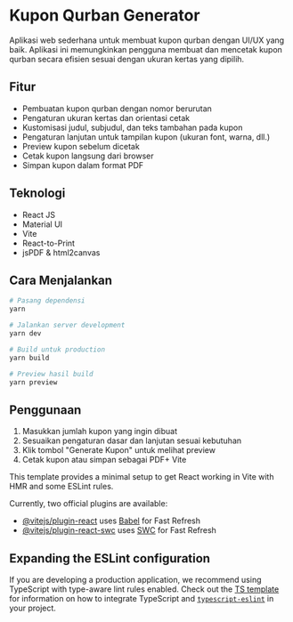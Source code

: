 # Kupon Qurban Generator

Aplikasi web sederhana untuk membuat kupon qurban dengan UI/UX yang baik. Aplikasi ini memungkinkan pengguna membuat dan mencetak kupon qurban secara efisien sesuai dengan ukuran kertas yang dipilih.

## Fitur

- Pembuatan kupon qurban dengan nomor berurutan
- Pengaturan ukuran kertas dan orientasi cetak
- Kustomisasi judul, subjudul, dan teks tambahan pada kupon
- Pengaturan lanjutan untuk tampilan kupon (ukuran font, warna, dll.)
- Preview kupon sebelum dicetak
- Cetak kupon langsung dari browser
- Simpan kupon dalam format PDF

## Teknologi

- React JS
- Material UI
- Vite
- React-to-Print
- jsPDF & html2canvas

## Cara Menjalankan

```bash
# Pasang dependensi
yarn

# Jalankan server development
yarn dev

# Build untuk production
yarn build

# Preview hasil build
yarn preview
```

## Penggunaan

1. Masukkan jumlah kupon yang ingin dibuat
2. Sesuaikan pengaturan dasar dan lanjutan sesuai kebutuhan
3. Klik tombol "Generate Kupon" untuk melihat preview
4. Cetak kupon atau simpan sebagai PDF+ Vite

This template provides a minimal setup to get React working in Vite with HMR and some ESLint rules.

Currently, two official plugins are available:

- [@vitejs/plugin-react](https://github.com/vitejs/vite-plugin-react/blob/main/packages/plugin-react) uses [Babel](https://babeljs.io/) for Fast Refresh
- [@vitejs/plugin-react-swc](https://github.com/vitejs/vite-plugin-react/blob/main/packages/plugin-react-swc) uses [SWC](https://swc.rs/) for Fast Refresh

## Expanding the ESLint configuration

If you are developing a production application, we recommend using TypeScript with type-aware lint rules enabled. Check out the [TS template](https://github.com/vitejs/vite/tree/main/packages/create-vite/template-react-ts) for information on how to integrate TypeScript and [`typescript-eslint`](https://typescript-eslint.io) in your project.
